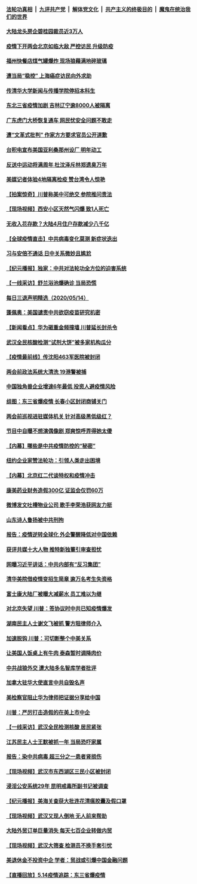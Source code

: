 

####  [法轮功真相](../../../../basic/blob/master/README.md?t=05151902) &nbsp;|&nbsp; [九评共产党](../../../../9ping.md/blob/master/README.md?t=05151902) &nbsp;|&nbsp; [解体党文化](../../../../jtdwh.md/blob/master/README.md?t=05151902)  &nbsp;|&nbsp; [共产主义的终极目的](../../../../gczydzjmd.md/blob/master/README.md?t=05151902) &nbsp;|&nbsp; [魔鬼在统治我们的世界](../../../../mgztzwmdsj.md/blob/master/README.md?t=05151902) 

#### [大陆龙头房企碧桂园裁员近3万人](../pages/nsc413/n12111543.md?t=05151902) 

#### [疫情下开两会北京如临大敌 严控访民 升级防疫](../pages/nsc413/n12111433.md?t=05151902) 

#### [福州快餐店煤气罐爆炸 现场狼藉满地碎玻璃](../pages/nsc413/n12111272.md?t=05151902) 

#### [遭当局“稳控” 上海癌症访民向外求助](../pages/nsc413/n12111249.md?t=05151902) 


#### [传清华大学新闻与传播学院停招本科生](../pages/nsc413/n12111016.md?t=05151902) 

#### [东北三省疫情加剧 吉林辽宁逾8000人被隔离](../pages/nsc413/n12110950.md?t=05151902) 

#### [广东虎门大桥恢复通车 网民忧安全问题不敢走](../pages/nsc413/n12110799.md?t=05151902) 

#### [遭“文革式批判” 作家方方要求官员公开道歉](../pages/nsc413/n12110725.md?t=05151902) 

#### [台积电宣布美国亚利桑那州设厂 明年动工](../pages/nsc413/n12110676.md?t=05151902) 

#### [反送中运动将满周年 杜汶泽斥林郑遗臭万年](../pages/nsc413/n12110107.md?t=05151902) 

#### [美媒记者体验4地隔离检疫 赞台湾令人惊艳](../pages/nsc413/n12110605.md?t=05151902) 

#### [【拍案惊奇】川普称美中可绝交 参院推问责法](../pages/nsc413/n12110421.md?t=05151902) 

#### [【现场视频】西安小区天然气闪爆 致1人死亡](../pages/nsc413/n12110722.md?t=05151902) 

#### [无收入花存款？大陆4月住户存款减少八千亿](../pages/nsc413/n12110522.md?t=05151902) 

#### [【全球疫情直击】中共病毒变化莫测 新症状迭出](../pages/nsc413/n12110456.md?t=05151902) 

#### [习与安倍不通话 日中关系微妙且尴尬](../pages/nsc413/n12104916.md?t=05151902) 

#### [【纪元播报】独家：中共对法轮功全方位的迫害系统](../pages/nsc413/n12089565.md?t=05151902) 

#### [【一线采访】舒兰浴池爆确诊 当局恐慌](../pages/nsc413/n12110474.md?t=05151902) 

#### [每日三退声明精选（2020/05/14）](../pages/nsc413/n12110577.md?t=05151902) 

#### [蓬佩奥：美国谴责中共欲窃疫苗研究机密](../pages/nsc413/n12110340.md?t=05151902) 

#### [【新闻看点】华为砸重金频撞墙 川普延长封杀令](../pages/nsc413/n12109369.md?t=05151902) 

#### [武汉全民核酸检测“试剂大饼”被多家机构瓜分](../pages/nsc413/n12110049.md?t=05151902) 

#### [【疫情最前线】传沈阳463军医院被封闭](../pages/nsc413/n12109554.md?t=05151902) 

#### [两会前政法系统大清洗 19港警被捕](../pages/nsc413/n12110246.md?t=05151902) 

#### [中国独角兽企业增速6年最低 投资人避疫情风险](../pages/nsc413/n12109692.md?t=05151902) 

#### [组图：东三省爆疫情 长春小区封闭商铺关门](../pages/nsc413/n12109447.md?t=05151902) 

#### [两会前巡视进驻媒体机关 针对高级黑低级红？](../pages/nsc413/n12109694.md?t=05151902) 

#### [节目中自曝不想演偶像剧 郑爽惊呼弄得她太傻](../pages/nsc413/n12109602.md?t=05151902) 

#### [【内幕】哪些是中共疫情防控的“秘密”](../pages/nsc413/n12109504.md?t=05151902) 

#### [纽约企业家赞法轮功：引领人类走出困境](../pages/nsc413/n12106267.md?t=05151902) 

#### [【内幕】北京红二代谈特权和疫情冲击](../pages/nsc413/n12106297.md?t=05151902) 

#### [康美药业财务造假300亿 证监会仅罚60万](../pages/nsc413/n12109628.md?t=05151902) 

#### [微博发文吐槽物业公司 歌手李荣浩获网友力挺](../pages/nsc413/n12109372.md?t=05151902) 

#### [山东诗人鲁扬被中共刑拘](../pages/nsc413/n12109545.md?t=05151902) 

#### [报告：疫情逆转全球化 外企警醒降低对中国依赖](../pages/nsc413/n12109523.md?t=05151902) 

#### [获评共媒十大人物 推特新独董引审查担忧](../pages/nsc413/n12109431.md?t=05151902) 

#### [网曝习近平讲话：中共内部有“反习集团”](../pages/nsc413/n12109049.md?t=05151902) 

#### [清华美院借疫情变招生简章 逾万名考生失资格](../pages/nsc413/n12109479.md?t=05151902) 

#### [富士康大陆厂被曝大减薪水 员工难以为继](../pages/nsc413/n12109303.md?t=05151902) 

#### [对北京失望 川普：签协议时中共已知疫情爆发](../pages/nsc413/n12109191.md?t=05151902) 

#### [湖南民主人士谢文飞被抓 警方阻律师介入](../pages/nsc413/n12109375.md?t=05151902) 

#### [加速脱钩 川普：可切断整个中美关系](../pages/nsc413/n12109208.md?t=05151902) 

#### [让美国人饭桌上有牛肉 泰森暂时调降肉价](../pages/nsc413/n12108999.md?t=05151902) 

#### [中共战狼外交 遭大陆多名智库学者批评](../pages/nsc413/n12108567.md?t=05151902) 

#### [加拿大驻华大使直言中共自毁名声](../pages/nsc413/n12107578.md?t=05151902) 

#### [美检察官阻止华为律师把证据分享给中国](../pages/nsc413/n12107485.md?t=05151902) 

#### [川普：严厉打击造假的在美上市中企](../pages/nsc413/n12109026.md?t=05151902) 

#### [【一线采访】武汉全民检测核酸 居民紧张](../pages/nsc413/n12107831.md?t=05151902) 

#### [江苏民主人士王默被抓一年 当局恐吓家属](../pages/nsc413/n12108729.md?t=05151902) 

#### [报告：染中共病毒 超三分之一患者肾损伤](../pages/nsc413/n12108470.md?t=05151902) 

#### [【现场视频】武汉市东西湖区三民小区被封闭](../pages/nsc413/n12108664.md?t=05151902) 

#### [浸淫公安系统29年 昆明戒毒所副书记被调查](../pages/nsc413/n12108394.md?t=05151902) 


#### [【纪元播报】美海关查获大批连花清瘟胶囊及假口罩](../pages/nsc413/n12107663.md?t=05151902) 

#### [【现场视频】武汉又现人倒地 无人前来帮助](../pages/nsc413/n12108292.md?t=05151902) 

#### [大陆外贸订单巨量消失 每天七百企业转做内贸](../pages/nsc413/n12108100.md?t=05151902) 

#### [【现场视频】武汉大筛查 检测员不换手套引忧](../pages/nsc413/n12108130.md?t=05151902) 

#### [美退休金不投资中企 学者：贸战或引爆中国金融问题](../pages/nsc413/n12108550.md?t=05151902) 

#### [【直播回放】5.14疫情追踪：东三省爆疫情](../pages/nsc413/n12108258.md?t=05151902) 


